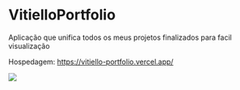 # VitielloPortfolio
Aplicação que unifica todos os meus projetos finalizados para facil visualização

Hospedagem: https://vitiello-portfolio.vercel.app/

<img src="/assets/print1.bmp">
